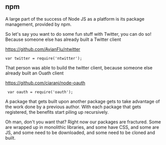 ## npm

A large part of the success of Node JS as a platform is its package management, provided by npm.

So let's say you want to do some fun stuff with Twitter, you can do so! Because someone else has already built a Twitter client

https://github.com/AvianFlu/ntwitter

    var twitter = require('ntwitter');

That person was able to build the twitter client, because someone else already built an Ouath client

https://github.com/ciaranj/node-oauth

     var oauth = require('oauth');

A package that gets built upon another package gets to take advantage of the work done by a previous author. With each package that gets registered, the benefits start piling up recursively.

<!-- Ideally, any novice programmer can build an application with serious complexity, by utilizing packages that are d -->

Oh man, don't you want that? Right now our packages are fractured. Some are wrapped up in monolithic libraries, and some have CSS, and some are JS, and some need to be downloaded, and some need to be cloned and built.
